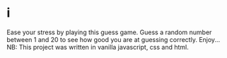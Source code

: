 # i
Ease your stress by playing this guess game. Guess a random number between 1 and 20 to see how good you are at guessing correctly. Enjoy...   NB: This project was written in vanilla javascript, css and html.
